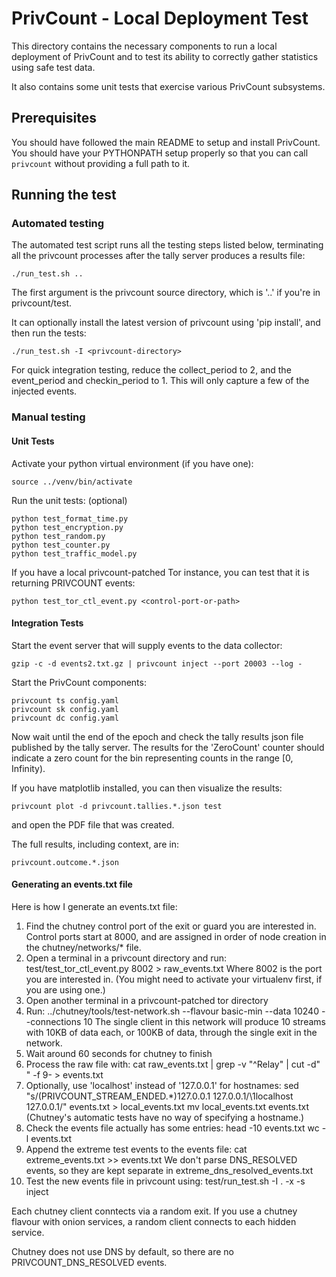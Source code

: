 # PrivCount - Local Deployment Test

This directory contains the necessary components to run a local deployment of PrivCount and to test
its ability to correctly gather statistics using safe test data.

It also contains some unit tests that exercise various PrivCount subsystems.

## Prerequisites

You should have followed the main README to setup and install PrivCount. You should have your
PYTHONPATH setup properly so that you can call `privcount` without providing a full path to it.

## Running the test

### Automated testing

The automated test script runs all the testing steps listed below, terminating all the privcount processes after the tally server produces a results file:

    ./run_test.sh ..

The first argument is the privcount source directory, which is '..' if you're in privcount/test.

It can optionally install the latest version of privcount using 'pip install', and then run the tests:

    ./run_test.sh -I <privcount-directory>

For quick integration testing, reduce the collect_period to 2, and the event_period and checkin_period to 1. This will only capture a few of the injected events.

### Manual testing

#### Unit Tests

Activate your python virtual environment (if you have one):

    source ../venv/bin/activate

Run the unit tests: (optional)

    python test_format_time.py
    python test_encryption.py
    python test_random.py
    python test_counter.py
    python test_traffic_model.py

If you have a local privcount-patched Tor instance, you can test that it is returning PRIVCOUNT events:

    python test_tor_ctl_event.py <control-port-or-path>

#### Integration Tests

Start the event server that will supply events to the data collector:

    gzip -c -d events2.txt.gz | privcount inject --port 20003 --log -

Start the PrivCount components:

    privcount ts config.yaml
    privcount sk config.yaml
    privcount dc config.yaml

Now wait until the end of the epoch and check the tally results json file published by the
tally server. The results for the 'ZeroCount' counter should indicate a zero count for the
bin representing counts in the range [0, Infinity).

If you have matplotlib installed, you can then visualize the results:

    privcount plot -d privcount.tallies.*.json test

and open the PDF file that was created.

The full results, including context, are in:

    privcount.outcome.*.json

#### Generating an events.txt file

Here is how I generate an events.txt file:

1. Find the chutney control port of the exit or guard you are interested in.
   Control ports start at 8000, and are assigned in order of node creation
   in the chutney/networks/* file.
2. Open a terminal in a privcount directory and run:
    test/test_tor_ctl_event.py 8002 > raw_events.txt
   Where 8002 is the port you are interested in.
   (You might need to activate your virtualenv first, if you are using one.)
3. Open another terminal in a privcount-patched tor directory
4. Run:
    ../chutney/tools/test-network.sh --flavour basic-min --data 10240 --connections 10
   The single client in this network will produce 10 streams with 10KB of data
   each, or 100KB of data, through the single exit in the network.
5. Wait around 60 seconds for chutney to finish
6. Process the raw file with:
    cat raw_events.txt | grep -v "^Relay" | cut -d" " -f 9- > events.txt
7. Optionally, use 'localhost' instead of '127.0.0.1' for hostnames:
    sed "s/\(PRIVCOUNT_STREAM_ENDED.*\)127.0.0.1 127.0.0.1/\1localhost 127.0.0.1/" events.txt > local_events.txt
     mv local_events.txt events.txt
   (Chutney's automatic tests have no way of specifying a hostname.)
8. Check the events file actually has some entries:
    head -10 events.txt
    wc -l events.txt
9. Append the extreme test events to the events file:
    cat extreme_events.txt >> events.txt
   We don't parse DNS_RESOLVED events, so they are kept separate in
   extreme_dns_resolved_events.txt
10. Test the new events file in privcount using:
    test/run_test.sh -I . -x -s inject

Each chutney client conntects via a random exit. If you use a chutney flavour
with onion services, a random client connects to each hidden service.

Chutney does not use DNS by default, so there are no PRIVCOUNT_DNS_RESOLVED
events.

